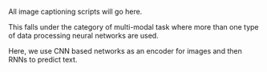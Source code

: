 All image captioning scripts will go here.

This falls under the category of multi-modal task where more than one type of data processing neural networks are used.

Here, we use CNN based networks as an encoder for images and then RNNs to predict text.